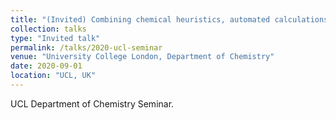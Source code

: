 ```yaml
---
title: "(Invited) Combining chemical heuristics, automated calculations and machine learning in the search for solar active materials"
collection: talks
type: "Invited talk"
permalink: /talks/2020-ucl-seminar
venue: "University College London, Department of Chemistry"
date: 2020-09-01
location: "UCL, UK"
---
```


UCL Department of Chemistry Seminar. 
